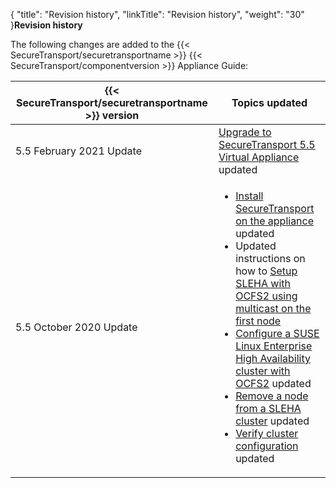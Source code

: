{
    "title": "Revision history",
    "linkTitle": "Revision history",
    "weight": "30"
}**Revision history**

  

The following changes are added to the {{< SecureTransport/securetransportname  >}} {{< SecureTransport/componentversion  >}} Appliance Guide:

<table>
   <thead>
      <tr>
<th style="text-align: center;" class="HeadE-Column1-Header1">{{< SecureTransport/securetransportname  >}} version         </th>
<th class="HeadD-Column1-Header1">Topics updated         </th>
      </tr>
   </thead>
   <tbody>
      <tr>
         <td>5.5 February 2021 Update         </td>
         <td><a href="../update-to-st-virt-appliance">Upgrade to SecureTransport 5.5 Virtual Appliance</a> updated         </td>
      </tr>
      <tr>
         <td>5.5 October 2020 Update         </td>
         <td><ul>
<li><a href="../installation/install-st-on-appliance">Install SecureTransport on the appliance</a> updated</li>
<li>Updated instructions on how to <a href="">Setup SLEHA with OCFS2 using multicast on the first node</a></li>
<li><a href="../axway_appliance_san_card/setting_up_suse_linux_enterprise_ha_ocfs2">Configure a SUSE Linux Enterprise High Availability cluster with OCFS2</a> updated</li>
<li><a href="../axway_appliance_san_card/setting_up_suse_linux_enterprise_ha_ocfs2/f_remove_node">Remove a node from a SLEHA cluster</a> updated</li>
<li><a href="../axway_appliance_san_card/setting_up_suse_linux_enterprise_ha_ocfs2/verifiy_cluster">Verify cluster configuration</a> updated</li>
</ul>         </td>
      </tr>
   </tbody>
</table>
